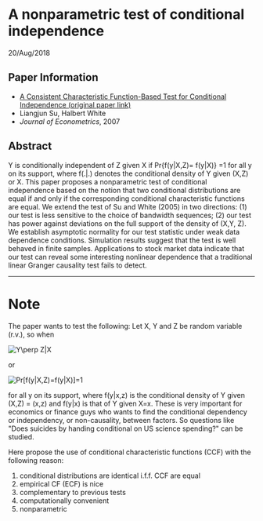 # A nonparametric test of conditional independence
20/Aug/2018

## Paper Information
- [A Consistent Characteristic Function-Based Test for Conditional Independence (original paper link)](https://www.sciencedirect.com/science/article/pii/S0304407606002375)
- Liangjun Su, Halbert White
- _Journal of Econometrics_, 2007

## Abstract
Y is conditionally independent of Z given X if Pr{f(y|X,Z)= f(y|X)} =1 for all y on its support,
where f(.|.) denotes the conditional density of Y given (X,Z) or X. This paper proposes a nonparametric test of conditional independence based on the notion that two conditional distributions are equal if and only if the corresponding conditional characteristic functions are equal. We extend the test of Su and White (2005) in two directions: (1) our test is less sensitive to the choice of bandwidth sequences; (2) our test has power against deviations on the full support of the density of (X,Y, Z). We establish asymptotic normality for our test statistic under weak data dependence conditions. Simulation results suggest that the test is well behaved in finite samples. Applications to stock market data indicate that our test can reveal some interesting nonlinear dependence that a traditional linear Granger causality test fails to detect.

---

# Note
The paper wants to test the following: Let X, Y and Z be random variable (r.v.), so when 

<img src="https://latex.codecogs.com/gif.latex?Y\perp&space;Z|X" title="Y\perp Z|X" />

or 

<img src="https://latex.codecogs.com/gif.latex?Pr[f(y|X,Z)=f(y|X)]=1" title="Pr[f(y|X,Z)=f(y|X)]=1" />

for all y on its support, where f(y|x,z) is the conditional density of Y given (X,Z) = (x,z) and f(y|x) is that of Y given X=x. These is very important for economics or finance guys who wants to find the conditional dependency or independency, or non-causality, between factors. So questions like "Does suicides by handing conditional on US science spending?" can be studied.

Here propose the use of conditional characteristic functions (CCF) with the following reason:
1. conditional distributions are identical i.f.f. CCF are equal
2. empirical CF (ECF) is nice
3. complementary to previous tests
4. computationally convenient
5. nonparametric

